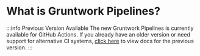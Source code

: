 # What is Gruntwork Pipelines?

:::info Previous Version Available
The new Gruntwork Pipelines is currently available for GitHub Actions. If you already have an older version or need support for alternative CI systems, [click here](../../ecs-deploy-runner/overview/) to view docs for the previous version.
:::

<!-- Placeholder for future content for Pipelines v2 -->
